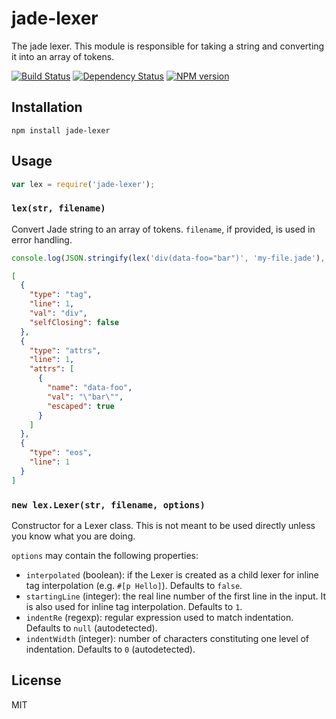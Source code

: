 # jade-lexer

The jade lexer.  This module is responsible for taking a string and converting it into an array of tokens.

[![Build Status](https://img.shields.io/travis/jadejs/jade-lexer/master.svg)](https://travis-ci.org/jadejs/jade-lexer)
[![Dependency Status](https://img.shields.io/gemnasium/jadejs/jade-lexer.svg)](https://gemnasium.com/jadejs/jade-lexer)
[![NPM version](https://img.shields.io/npm/v/jade-lexer.svg)](https://www.npmjs.org/package/jade-lexer)

## Installation

    npm install jade-lexer

## Usage

```js
var lex = require('jade-lexer');
```

### `lex(str, filename)`

Convert Jade string to an array of tokens. `filename`, if provided, is used in error handling.

```js
console.log(JSON.stringify(lex('div(data-foo="bar")', 'my-file.jade'), null, '  '))
```

```json
[
  {
    "type": "tag",
    "line": 1,
    "val": "div",
    "selfClosing": false
  },
  {
    "type": "attrs",
    "line": 1,
    "attrs": [
      {
        "name": "data-foo",
        "val": "\"bar\"",
        "escaped": true
      }
    ]
  },
  {
    "type": "eos",
    "line": 1
  }
]
```

### `new lex.Lexer(str, filename, options)`

Constructor for a Lexer class. This is not meant to be used directly unless you know what you are doing.

`options` may contain the following properties:

- `interpolated` (boolean): if the Lexer is created as a child lexer for inline tag interpolation (e.g. `#[p Hello]`). Defaults to `false`.
- `startingLine` (integer): the real line number of the first line in the input. It is also used for inline tag interpolation. Defaults to `1`.
- `indentRe` (regexp): regular expression used to match indentation. Defaults to `null` (autodetected).
- `indentWidth` (integer): number of characters constituting one level of indentation. Defaults to `0` (autodetected).

## License

  MIT
